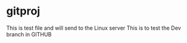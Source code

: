 # gitproj
This is test file and will send to the Linux server
This is to test the Dev branch in GITHUB
